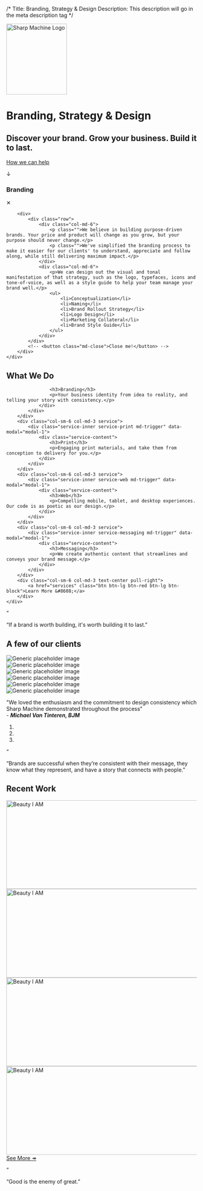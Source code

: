 /*
Title: Branding, Strategy &amp; Design
Description: This description will go in the meta description tag
*/

<div class="jumbotron text-center">
	<img src="themes/smm/img/logo.png" class="logo" alt="Sharp Machine Logo" width="160px" height="187px">
	<h1 class="title">Branding, Strategy <span class="ampersand">&amp;</span> Design</h1>
	<h2>Discover your brand.  Grow your business.  Build it to last.</h2>
	<p>
		<a href="#what-we-do" class="btn btn-cream btn-lg" role="button">How we can help</a>
	</p>
	<!-- <div class="down-arrow">&#8609;</div> -->
	<div class="down-arrow">&darr;</div>
</div>

<div class="md-modal md-effect-12" id="modal-1">
	<div class="md-content">
		<h3 class="text-left">Branding</h3>
		<div class="close-box">
			<span class="pull-right md-close">&#10005;</span>
		</div>
		
		<div>
			<div class="row">
				<div class="col-md-6">
					<p class="">We believe in building purpose-driven brands. Your price and product will change as you grow, but your purpose should never change.</p>
					<p class="">We've simplified the branding process to make it easier for our clients' to understand, appreciate and follow along, while still delivering maximum impact.</p>
				</div>
				<div class="col-md-6">
					<p>We can design out the visual and tonal manifestation of that strategy, such as the logo, typefaces, icons and tone-of-voice, as well as a style guide to help your team manage your brand well.</p>
					<ul>
						<li>Conceptualization</li>
						<li>Naming</li>
						<li>Brand Rollout Strategy</li>
						<li>Logo Design</li>
						<li>Marketing Collateral</li>
						<li>Brand Style Guide</li>
					</ul>
				</div>
			</div>
			<!-- <button class="md-close">Close me!</button> -->
		</div>
	</div>
</div>  

<!-- What we do -->
<div id="what-we-do" class="anchor"></div>
<div class="container">
	<h2 class="headline text-center">What We Do</h2>
	<div class="row">
		<div class="col-sm-6 col-md-3 service">
			<div class="service-inner service-branding-identity md-trigger" data-modal="modal-1">
				<!-- <img src="themes/smm/img/brand-identity.png" alt=""> -->
				<div class="service-content">
					
					<h3>Branding</h3>
					<p>Your business identity from idea to reality, and telling your story with consistency.</p>
				</div>
			</div>
		</div>
		<div class="col-sm-6 col-md-3 service">
			<div class="service-inner service-print md-trigger" data-modal="modal-1">
				<div class="service-content">
					<h3>Print</h3>
					<p>Engaging print materials, and take them from conception to delivery for you.</p>
				</div>
			</div>
		</div>
		<div class="col-sm-6 col-md-3 service">
			<div class="service-inner service-web md-trigger" data-modal="modal-1">
				<div class="service-content">
					<h3>Web</h3>
					<p>Compelling mobile, tablet, and desktop experiences. Our code is as poetic as our design.</p>
				</div>
			</div>
		</div>
		<div class="col-sm-6 col-md-3 service">
			<div class="service-inner service-messaging md-trigger" data-modal="modal-1">
				<div class="service-content">
					<h3>Messaging</h3>
					<p>We create authentic content that streamlines and conveys your brand message.</p>
				</div>
			</div>
		</div>
		<div class="col-sm-6 col-md-3 text-center pull-right">
			<a href="services" class="btn btn-lg btn-red btn-lg btn-block">Learn More &#8608;</a>
		</div>
	</div>
</div>

<!-- Belief #1 -->
<div class="well well-lg">
	<div class="diamond">
		<div class="borderrr">
			<p>&#8220;</p>
		</div>
	</div>
	<div class="container">
		<p class="lead">&#8220;If a brand is worth building, it's worth building it to last.&#8221;</p>
		<div class="accent"></div>
	</div>
</div>

<!-- A few of our clients -->
<section class="cream">
	<div class="container">
		<h2 class="headline text-center">A few of our clients</h2>
		<div class="row">
			<div class="col-md-2 col-md-offset-1">
				<div class="client-logo">
					<img src="themes/smm/img/bia.png" class="featurette-image img-responsive" alt="Generic placeholder image">
				</div>
			</div>
			<div class="col-md-2">
				<div class="client-logo">
					<img src="themes/smm/img/fth.png" class="featurette-image img-responsive" alt="Generic placeholder image">
				</div>
			</div>
			<div class="col-md-2">
				<div class="client-logo">
					<img src="themes/smm/img/was.png" class="featurette-image img-responsive" alt="Generic placeholder image">
				</div>
			</div>
			<div class="col-md-2">
				<div class="client-logo">
					<img src="themes/smm/img/bjm.png" class="featurette-image img-responsive" alt="Generic placeholder image">
				</div>
			</div>
			<div class="col-md-2">
				<div class="client-logo">
					<img src="themes/smm/img/otb.png" class="featurette-image img-responsive" alt="Generic placeholder image">
				</div>
			</div>
		</div>
	</div>
</section>

<section id="testimonies">
	<div class="container">
		<div class="row client-testimonial">
			<div class="col-md-8 col-md-offset-2">
				<div class="row">
					<div class="col-sm-3">
						<img src="themes/smm/img/jonathan.jpg" class="img-responsive img-circle" alt="Generic placeholder image">
					</div>
					<div class="col-sm-9">
						<p>"We loved the enthusiasm and the commitment to design consistency which Sharp Machine demonstrated throughout the process" <br> <cite>- <strong>Michael Van Tinteren, BJM</strong></cite></p>
					</div>
					<ol class="carousel-indicators">
						<li data-target="#carousel-example-generic" data-slide-to="0" class="active"></li>
						<li data-target="#carousel-example-generic" data-slide-to="1"></li>
						<li data-target="#carousel-example-generic" data-slide-to="2"></li>
					</ol>
				</div>
			</div>
		</div>
	</div>
</section>

<!-- Belief #2 -->
<div class="well well-lg">
	<div class="diamond">
		<div class="borderrr">
			<p>&#8220;</p>
		</div>
	</div>
	<div class="container">
		<p class="lead">&#8220;Brands are successful when they’re consistent with their message, they know what they represent, and have a story that connects with people.&#8221;</p>
		<div class="accent"></div>
	</div>
</div>

<!-- Recent Work -->
<section id="recent-work">
	<div class="container">
		<h2 class="headline text-center">Recent Work</h2>
		<div class="row">
			<div class="col-sm-6">
				<div class="work">
					<a href="work/piece"><img src="themes/smm/img/bia-lg.jpg" class="img-responsive" alt="Beauty I AM" width="570" height="234"></a>
				</div>
			</div>
			<div class="col-sm-6">
				<div class="work">
					<a href="#">
						<img src="themes/smm/img/globacom-lg.jpg" class="img-responsive" alt="Beauty I AM" width="570" height="234">
					</a>
				</div>
			</div>
			<div class="col-sm-6">
				<div class="work">
					<a href="#">
						<img src="themes/smm/img/otb-lg.jpg" class="img-responsive" alt="Beauty I AM" width="570" height="234">
					</a>
				</div>
			</div>
			<div class="col-sm-6">
				<div class="work">
					<a href="#">
						<img src="themes/smm/img/uh-lg.jpg" class="img-responsive" alt="Beauty I AM" width="570" height="234">
					</a>
				</div>
			</div>
			<div class="clearfix"></div>
			<div class="col-xs-12 text-right">
				<a href="work" class="btn btn-lg btn-red btn-lg">See More &#8608;</a>
			</div>
		</div>
	</div>
</section>

<!-- Belief #3 -->
<div class="well well-lg hidden">
	<div class="diamond">
		<div class="borderrr">
			<p>&#8220;</p>
		</div>
	</div>
	<div class="container">
		<p class="lead">&#8220;Good is the enemy of great.&#8221;</p>
		<div class="accent"></div>
	</div>
</div>

<!-- the overlay element -->
<div class="md-overlay"></div>